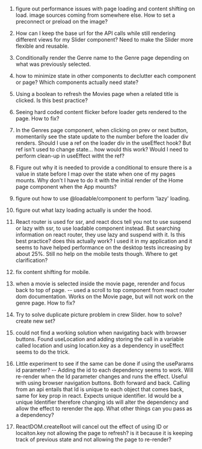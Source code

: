 1) figure out performance issues with page loading and content shifting on load. image sources coming from somewhere else. How to set a preconnect or preload on the image?

2) How can I keep the base url for the API calls while still rendering different views for my Slider component?
Need to make the Slider more flexible and reusable.

3) Conditionally render the Genre name to the Genre page depending on what was previously selected.

4) how to minimize state in other components to declutter each component or page? Which components actually need state?

5) Using a boolean to refresh the Movies page when a related title is clicked.  Is this best practice? 

6) Seeing hard coded content flicker before loader gets rendered to the page. How to fix? 

7) In the Genres page component, when clicking on prev or next button, momentarily see the state update to the number before the loader div renders. Should I use a ref on the loader div in the useEffect hook? But ref isn't used to change state... how would this work? Would I need to perform clean-up in useEffect witht the ref?

8) Figure out why it is needed to provide a conditional to ensure there is a value in state before I map over the state when one of my pages mounts. Why don't I have to do it with the initial render of the Home page component when the App mounts?

9) figure out how to use @loadable/component to perform 'lazy' loading. 

10) figure out what lazy loading actually is under the hood.

11) React router is used for ssr, and react docs tell you not to use suspend or lazy with ssr, to use loadable component instead. But searching information on react router, they use lazy and suspend with it. Is this best practice? does this actually work? I used it in my application and it seems to have helped performance on the desktop tests increasing by about 25%. Still no help on the mobile tests though. Where to get clarification?

12) fix content shifting for mobile.

13) when a movie is selected inside the movie page, rerender and focus back to top of page. -- used a scroll to top component from react router dom documentation. Works on the Movie page, but will not work on the genre page. How to fix?

14) Try to solve duplicate picture problem in crew Slider.
how to  solve? create new set?

15) could not find a working solution when navigating back with browser buttons. Found useLocation and adding storing the call in a variable called location and using location.key as a dependency in useEffect seems to do the trick.

16) Little experiment to see if the same can be done if using the useParams id parameter?  -- Adding the id to each dependency seems to work. Will re-render when the Id parameter changes and runs the effect. Useful with using browser navigation buttons. Both forward and back. Calling from an api entails that Id is unique to each object that comes back, same for key prop in react. Expects unique identifier. Id would be a unique Identifier therefore changing ids will alter the dependency and allow the effect to rerender the app. What other things can you pass as a dependency?

17) ReactDOM.createRoot will cancel out the effect of using ID or locaiton.key not allowing the page to refresh? is it because it is keeping track of previous state and not allowing the page to re-render?